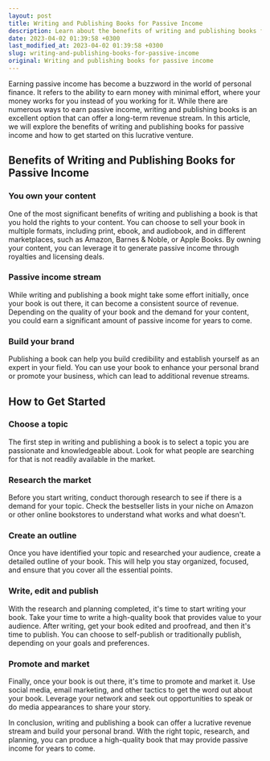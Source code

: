 ```yaml
---
layout: post
title: Writing and Publishing Books for Passive Income
description: Learn about the benefits of writing and publishing books for passive income and how to get started on this lucrative venture.
date: 2023-04-02 01:39:58 +0300
last_modified_at: 2023-04-02 01:39:58 +0300
slug: writing-and-publishing-books-for-passive-income
original: Writing and publishing books for passive income
---
```

Earning passive income has become a buzzword in the world of personal finance. It refers to the ability to earn money with minimal effort, where your money works for you instead of you working for it. While there are numerous ways to earn passive income, writing and publishing books is an excellent option that can offer a long-term revenue stream. In this article, we will explore the benefits of writing and publishing books for passive income and how to get started on this lucrative venture.

## Benefits of Writing and Publishing Books for Passive Income

### You own your content

One of the most significant benefits of writing and publishing a book is that you hold the rights to your content. You can choose to sell your book in multiple formats, including print, ebook, and audiobook, and in different marketplaces, such as Amazon, Barnes & Noble, or Apple Books. By owning your content, you can leverage it to generate passive income through royalties and licensing deals.

### Passive income stream

While writing and publishing a book might take some effort initially, once your book is out there, it can become a consistent source of revenue. Depending on the quality of your book and the demand for your content, you could earn a significant amount of passive income for years to come.

### Build your brand

Publishing a book can help you build credibility and establish yourself as an expert in your field. You can use your book to enhance your personal brand or promote your business, which can lead to additional revenue streams.

## How to Get Started

### Choose a topic

The first step in writing and publishing a book is to select a topic you are passionate and knowledgeable about. Look for what people are searching for that is not readily available in the market.

### Research the market

Before you start writing, conduct thorough research to see if there is a demand for your topic. Check the bestseller lists in your niche on Amazon or other online bookstores to understand what works and what doesn't.

### Create an outline

Once you have identified your topic and researched your audience, create a detailed outline of your book. This will help you stay organized, focused, and ensure that you cover all the essential points.

### Write, edit and publish

With the research and planning completed, it's time to start writing your book. Take your time to write a high-quality book that provides value to your audience. After writing, get your book edited and proofread, and then it's time to publish. You can choose to self-publish or traditionally publish, depending on your goals and preferences.

### Promote and market

Finally, once your book is out there, it's time to promote and market it. Use social media, email marketing, and other tactics to get the word out about your book. Leverage your network and seek out opportunities to speak or do media appearances to share your story.

In conclusion, writing and publishing a book can offer a lucrative revenue stream and build your personal brand. With the right topic, research, and planning, you can produce a high-quality book that may provide passive income for years to come.